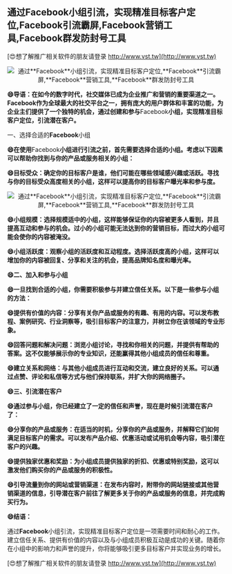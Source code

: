## **通过**Facebook**小组引流，实现精准目标客户定位,**Facebook**引流霸屏,**Facebook**营销工具,**Facebook**群发防封号工具**

[😍想了解推广相关软件的朋友请登录 http://www.vst.tw](http://www.vst.tw)

 <center><img src="https://vst.tw/MP4/tuiguang/png/3.png" alt="通过**Facebook**小组引流，实现精准目标客户定位,**Facebook**引流霸屏,**Facebook**营销工具,**Facebook**群发防封号工具"></center>

**😄导语：在如今的数字时代，社交媒体已成为企业推广和营销的重要渠道之一。**Facebook**作为全球最大的社交平台之一，拥有庞大的用户群体和丰富的功能，为企业主们提供了一个独特的机会，通过创建和参与**Facebook**小组，实现精准目标客户定位，引流潜在客户。**

一、选择合适的**Facebook**小组

**😄在使用**Facebook**小组进行引流之前，首先需要选择合适的小组。考虑以下因素可以帮助你找到与你的产品或服务相关的小组：**

**😄目标受众：确定你的目标客户是谁，他们可能在哪些领域感兴趣或活跃。寻找与你的目标受众高度相关的小组，这样可以提高你的目标客户曝光率和参与度。**

 <center><img src="https://vst.tw/MP4/tuiguang/png/3.png" alt="通过**Facebook**小组引流，实现精准目标客户定位,**Facebook**引流霸屏,**Facebook**营销工具,**Facebook**群发防封号工具"></center>

**😄小组规模：选择规模适中的小组，这样能够保证你的内容被更多人看到，并且提高互动和参与的机会。过小的小组可能无法达到你的营销目标，而过大的小组可能会使你的内容被淹没。**

**😄小组活跃度：观察小组的活跃度和互动程度。选择活跃度高的小组，这样可以增加你的内容被回复、分享和关注的机会，提高品牌知名度和曝光率。**

**😄二、加入和参与小组**

**😄一旦找到合适的小组，你需要积极参与并建立信任关系。以下是一些参与小组的方法：**

**😄提供有价值的内容：分享有关你产品或服务的有趣、有用的内容。可以发布教程、案例研究、行业洞察等，吸引目标客户的注意力，并树立你在该领域的专业形象。**

**😄回答问题和解决问题：浏览小组讨论，寻找和你相关的问题，并提供有帮助的答案。这不仅能够展示你的专业知识，还能赢得其他小组成员的信任和尊重。**

**😄建立关系和网络：与其他小组成员进行互动和交流，建立良好的关系。可以通过点赞、评论和私信等方式与他们保持联系，并扩大你的网络圈子。**

**😄三、引流潜在客户**

**😄通过参与小组，你已经建立了一定的信任和声誉，现在是时候引流潜在客户了：**

**😄分享你的产品或服务：在适当的时机，分享你的产品或服务，并解释它们如何满足目标客户的需求。可以发布产品介绍、优惠活动或试用机会等内容，吸引潜在客户的兴趣。**

**😄提供独家优惠和奖励：为小组成员提供独家的折扣、优惠或特别奖励，这可以激发他们购买你的产品或服务的积极性。**

**😄引导流量到你的网站或营销渠道：在发布内容时，附带你的网站链接或其他营销渠道的信息，引导潜在客户前往了解更多关于你的产品或服务的信息，并完成购买行为。**

**😄结语：**

通过**Facebook**小组引流，实现精准目标客户定位是一项需要时间和耐心的工作。建立信任关系、提供有价值的内容以及与小组成员积极互动是成功的关键。随着你在小组中的影响力和声誉的提升，你将能够吸引更多目标客户并实现业务的增长。

[😍想了解推广相关软件的朋友请登录 http://www.vst.tw](http://www.vst.tw)



